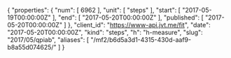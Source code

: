 {
  "properties": {
    "num": [
      6962
    ],
    "unit": [
      "steps"
    ],
    "start": [
      "2017-05-19T00:00:00Z"
    ],
    "end": [
      "2017-05-20T00:00:00Z"
    ],
    "published": [
      "2017-05-20T00:00:00Z"
    ]
  },
  "client_id": "https://www-api.jvt.me/fit",
  "date": "2017-05-20T00:00:00Z",
  "kind": "steps",
  "h": "h-measure",
  "slug": "2017/05/qpiab",
  "aliases": [
    "/mf2/b6d5a3d1-4315-430d-aaf9-b8a55d074625/"
  ]
}
